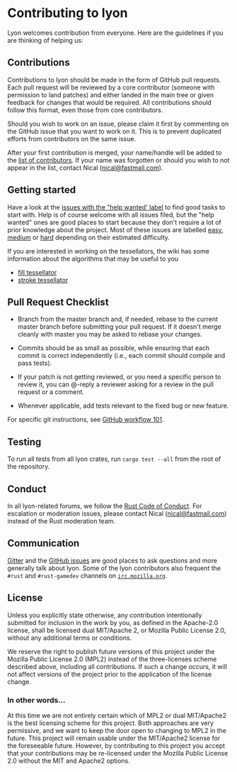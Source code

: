 # Contributing to lyon

Lyon welcomes contribution from everyone. Here are the guidelines if you are
thinking of helping us:

## Contributions

Contributions to lyon should be made in the form of GitHub pull requests.
Each pull request will be reviewed by a core contributor (someone with
permission to land patches) and either landed in the main tree or
given feedback for changes that would be required.
All contributions should follow this format, even those from core contributors.

Should you wish to work on an issue, please claim it first by commenting on
the GitHub issue that you want to work on it. This is to prevent duplicated
efforts from contributors on the same issue.

After your first contribution is merged, your name/handle will be added to the [list
of contributors](https://github.com/nical/lyon/wiki/Contributors). If your name
was forgotten or should you wish to not appear in the list, contact Nical (nical@fastmail.com).

## Getting started

Have a look at the [issues with the "help wanted' label](https://github.com/nical/lyon/issues?q=is%3Aissue+is%3Aopen+label%3A%22help+wanted%22) to find
good tasks to start with. Help is of course welcome with all issues filed, but
the "help wanted" ones are good places to start because they don't require a lot
of prior knowledge about the project. Most of these issues are labelled
[easy](https://github.com/nical/lyon/issues?q=is%3Aissue+is%3Aopen+label%3Aeasy),
[medium](https://github.com/nical/lyon/issues?q=is%3Aissue+is%3Aopen+label%3Amedium) or
[hard](https://github.com/nical/lyon/issues?q=is%3Aissue+is%3Aopen+label%3Ahard) depending
on their estimated difficulty.

If you are interested in working on the tessellators, the wiki has some information
about the algorithms that may be useful to you

 - [fill tessellator](https://github.com/nical/lyon/wiki/Tessellator)
 - [stroke tessellator](https://github.com/nical/lyon/wiki/Stroke-tessellation)

## Pull Request Checklist

- Branch from the master branch and, if needed, rebase to the current master
  branch before submitting your pull request. If it doesn't merge cleanly with
  master you may be asked to rebase your changes.

- Commits should be as small as possible, while ensuring that each commit is
  correct independently (i.e., each commit should compile and pass tests).

- If your patch is not getting reviewed, or you need a specific person to review
  it, you can @-reply a reviewer asking for a review in the pull request or a
  comment.

- Whenever applicable, add tests relevant to the fixed bug or new feature.

For specific git instructions, see [GitHub workflow 101](https://github.com/servo/servo/wiki/Github-workflow).

## Testing

To run all tests from all lyon crates, run `cargo test --all` from the root of the repository.

## Conduct

In all lyon-related forums, we follow the [Rust Code of Conduct](http://www.rust-lang.org/conduct.html).
For escalation or moderation issues, please contact Nical (nical@fastmail.com) instead of the Rust moderation team.

## Communication

[Gitter](https://gitter.im/lyon-rs/Lobby) and the [GitHub issues](https://github.com/nical/lyon/issues) are good places to ask questions and more generally talk about lyon. Some of the lyon contributors also frequent the `#rust` and `#rust-gamedev` channels on [`irc.mozilla.org`](https://wiki.mozilla.org/IRC).

## License

Unless you explicitly state otherwise, any contribution intentionally submitted for inclusion in the work by you, as defined in the Apache-2.0 license, shall be licensed dual MIT/Apache 2, or Mozilla Public License 2.0, without any additional terms or conditions.

We reserve the right to publish future versions of this project under the Mozilla Public License 2.0 (MPL2) instead of the three-licenses scheme described above, including all contributions.
If such a change occurs, it will not affect versions of the project prior to the application of the license change.

### In other words...

At this time we are not entirely certain which of MPL2 or dual MIT/Apache2 is the best licensing scheme for this project. Both approaches are very permissive, and we want to keep the door open to changing to MPL2 in the future.
This project will remain usable under the MIT/Apache2 license for the foreseeable future. However, by contributing to this project you accept that your contributions may be re-licensed under the Mozilla Public License 2.0 without the MIT and Apache2 options.
